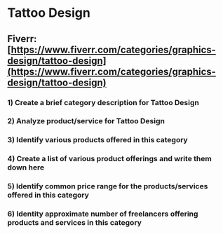 # Tattoo Design
## Fiverr: [https://www.fiverr.com/categories/graphics-design/tattoo-design](https://www.fiverr.com/categories/graphics-design/tattoo-design)
### 1) Create a brief category description for Tattoo Design
### 2) Analyze product/service for Tattoo Design
### 3) Identify various products offered in this category
### 4) Create a list of various product offerings and write them down here
### 5) Identify common price range for the products/services offered in this category
### 6) Identity approximate number of freelancers offering products and services in this category
